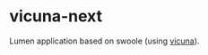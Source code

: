 # vicuna-next

Lumen application based on swoole (using [vicuna](https://github.com/kimkit/vicuna)).
